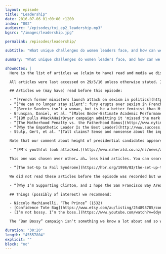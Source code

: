```yaml
---
layout: episode
title: "Leadership"
date: 2016-07-06 01:00:00 +1200
index: "002"
audiosrc: "/episodes/toi_ep2_leadership.mp3"
bgsrc: "/images/leadership.jpg"

permalink: /episodes/leadership/

subtitle: "What unique challenges do women leaders face, and how can we overcome these? Is it better to simply emulate masculine traits, or subvert society's expectations?"

summary: "What unique challenges do women leaders face, and how can we overcome these? Is it better to simply emulate masculine traits, or subvert society's expectations? We discuss our own journeys towards learning how to be better leaders. **Content warning** for this episode - there is some mention of sexual assault."

shownotes: |
  Here is the list of articles we (claim to have) read and media we discussed during this episode. You never know how terrible you sound saying #topical until you hear yourself recorded saying #topical.

  All articles were last accessed on 29/5/16 unless otherwise stated. If you have been upset by anything in this episode, get in touch with family or friends, or [your local hotline](http://togetherweare-strong.tumblr.com/helpline).

  ## Articles we (may have) read before this episode:

  - “[French former ministers launch attack on sexism in politics](http://www.theguardian.com/world/2016/may/15/french-former-ministers-launch-attack-on-sexism-in-politics).” Kim Willsher (15/5/16), The Guardian.
  - “[‘We can no longer stay silent’: fury erupts over sexism in French politics](http://www.theguardian.com/world/2016/may/13/we-can-no-longer-stay-silent-fury-erupts-over-sexism-in-french-politics).” Angelique Chrisafis (14/5/16), The Guardian.
  - “[Bernie Sanders isn’t a woman, but is he a better feminist than Hillary Clinton?](https://theconversation.com/bernie-sanders-isnt-a-woman-but-is-he-a-better-feminist-than-hillary-clinton-54624)” Cynthia Weber (13/2/16), The Conversation
  - Grunspan, Daniel, et al. “[Males Under-Estimate Academic Performance of Their Female Peers in Undergraduate Biology Classrooms](http://journals.plos.org/plosone/article?id=10.1371/journal.pone.0148405).” PLOS ONE, 2016; 11 (2)
  - “[IBM pulls #HackAHairDryer campaign admitting it 'missed the mark'](https://www.theguardian.com/technology/2015/dec/07/ibm-sparks-anger-with-hackahairdryer-campaign-aimed-at-women)” Elena Cresci (8/12/15), The Guardian.
  - “[The Motherhood Penalty vs. the Fatherhood Bonus](http://www.nytimes.com/2014/09/07/upshot/a-child-helps-your-career-if-youre-a-man.html?_r=0)” Claire Miller (6/9/14), The New York Times.
  - “[Why the Empathetic Leader Is the Best Leader](http://www.success.com/article/why-the-empathetic-leader-is-the-best-leader)” Toby Noton (21/8/14), Success.com
  - Stulp, Gert, et al. "[Tall claims? Sense and nonsense about the importance of height of US presidents](http://www.sciencedirect.com/science/article/pii/S1048984312000884)." The Leadership Quarterly 24.1 (2013): 159-171.

  Note that our comment about height of presidential candidates appears to be inaccurate - there is no statistically significant link between being the taller candidate and winning the actual election. Taller presidents were more likely to win re-election, and presidential candidates overall were taller than their birth cohort.

  - “[PM's youthful look attacked.](http://www.nzherald.co.nz/nz/news/article.cfm?c_id=1&objectid=10532504)” Eloise Gibbon (17/9/2008), NZ Herald.

  This one was chosen over other… ah… less kind articles. You can search for those yourself, if you’re curious.

  - “[The Set-Up to Fail Syndrome](https://hbr.org/1998/03/the-set-up-to-fail-syndrome)” Jean-François Manzoni and Jean-Louis Barsoux (1998), Harvard Business Review.

  We did not read these articles before the episode was recorded but we’ve read them since and we like them:

  - “[Why I’m Supporting Clinton, and I hope the San Francisco Bay Area Does Too](https://medium.com/@kurafire/why-im-supporting-clinton-and-hope-the-san-francisco-bay-area-does-too-a423e246442d#.ywpo4qwh0)” Faruk Ates (7/6/16), Medium.com

  ## Things (possibly of interest) we recommend:

  - Niccolo Machiavelli, “The Prince” (1532)
  - [Confidence Tote Bag](https://www.etsy.com/au/listing/254893785/confidence-tote-bag).
  - [I’m not bossy. I’m the boss.](https://www.youtube.com/watch?v=6dynbzMlCcw)

  The “Ban Bossy” campaign isn’t something we know a lot about and so we can’t say whether we wholeheartedly support it. But we like this video.

duration: "30:20"
length: "45557804"
explicit: ""
block: "no" 
---
```

